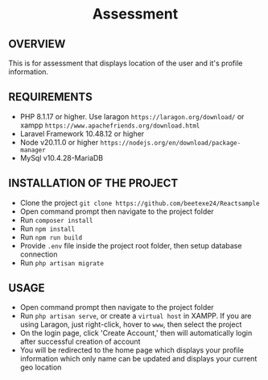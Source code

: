 <h1 align="center">Assessment</h1>

## OVERVIEW
This is for assessment that displays location of the user and it's profile information.

## REQUIREMENTS
* PHP 8.1.17 or higher. Use laragon `https://laragon.org/download/` or xampp `https://www.apachefriends.org/download.html`
* Laravel Framework 10.48.12 or higher
* Node v20.11.0 or higher `https://nodejs.org/en/download/package-manager`
* MySql v10.4.28-MariaDB

## INSTALLATION OF THE PROJECT
* Clone the project `git clone https://github.com/beetexe24/Reactsample`
* Open command prompt then navigate to the project folder
* Run `composer install`
* Run `npm install`
* Run `npm run build`
* Provide `.env` file inside the project root folder, then setup database connection
* Run `php artisan migrate`

## USAGE
* Open command prompt then navigate to the project folder
* Run `php artisan serve`, or create a `virtual host` in XAMPP. If you are using Laragon, just right-click, hover to `www`, then select the project
* On the login page, click 'Create Account,' then will automatically login after successful creation of account
* You will be redirected to the home page which displays your profile information which only name can be updated and displays your current geo location
